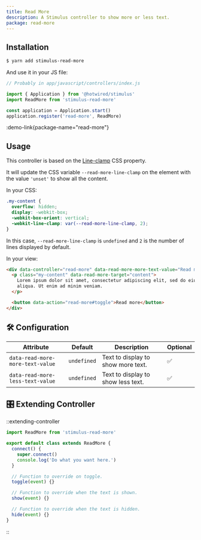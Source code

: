 ```yaml
---
title: Read More
description: A Stimulus controller to show more or less text.
package: read-more
---
```


## Installation

```bash
$ yarn add stimulus-read-more
```

And use it in your JS file:

```js
// Probably in app/javascript/controllers/index.js

import { Application } from '@hotwired/stimulus'
import ReadMore from 'stimulus-read-more'

const application = Application.start()
application.register('read-more', ReadMore)
```

:demo-link{package-name="read-more"}

## Usage

This controller is based on the [Line-clamp](https://developer.mozilla.org/en-US/docs/Web/CSS/-webkit-line-clamp) CSS property.

It will update the CSS variable `--read-more-line-clamp` on the element with the value `'unset'` to show all the content.

In your CSS:

```css
.my-content {
  overflow: hidden;
  display: -webkit-box;
  -webkit-box-orient: vertical;
  -webkit-line-clamp: var(--read-more-line-clamp, 2);
}
```

In this case, `--read-more-line-clamp` is `undefined` and `2` is the number of lines displayed by default.

In your view:

```html
<div data-controller="read-more" data-read-more-more-text-value="Read more" data-read-more-less-text-value="Read less">
  <p class="my-content" data-read-more-target="content">
    Lorem ipsum dolor sit amet, consectetur adipiscing elit, sed do eiusmod tempor incididunt ut labore et dolore magna
    aliqua. Ut enim ad minim veniam.
  </p>

  <button data-action="read-more#toggle">Read more</button>
</div>
```

## 🛠 Configuration

| Attribute                        | Default     | Description                        | Optional |
| -------------------------------- | ----------- | ---------------------------------- | -------- |
| `data-read-more-more-text-value` | `undefined` | Text to display to show more text. | ✅       |
| `data-read-more-less-text-value` | `undefined` | Text to display to show less text. | ✅       |

## 🎛 Extending Controller

::extending-controller

```js
import ReadMore from 'stimulus-read-more'

export default class extends ReadMore {
  connect() {
    super.connect()
    console.log('Do what you want here.')
  }

  // Function to override on toggle.
  toggle(event) {}

  // Function to override when the text is shown.
  show(event) {}

  // Function to override when the text is hidden.
  hide(event) {}
}
```

::
